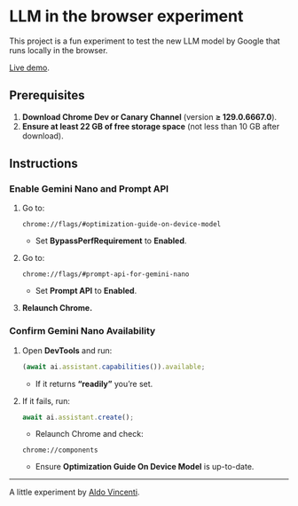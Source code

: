 # LLM in the browser experiment

This project is a fun experiment to test the new LLM model by Google that runs locally in the browser.

[Live demo](https://aldovincenti.github.io/llm-browser-experiment).

## Prerequisites

1. **Download Chrome Dev or Canary Channel** (version **≥ 129.0.6667.0**).
2. **Ensure at least 22 GB of free storage space** (not less than 10 GB after download).

## Instructions

### Enable Gemini Nano and Prompt API

1. Go to: 
   ```
   chrome://flags/#optimization-guide-on-device-model
   ```
   - Set **BypassPerfRequirement** to **Enabled**.
   
2. Go to:
   ```
   chrome://flags/#prompt-api-for-gemini-nano
   ```
   - Set **Prompt API** to **Enabled**.

3. **Relaunch Chrome.**

### Confirm Gemini Nano Availability

1. Open **DevTools** and run:
   ```javascript
   (await ai.assistant.capabilities()).available;
   ```
   - If it returns **“readily”** you’re set.

2. If it fails, run:
   ```javascript
   await ai.assistant.create();
   ```
   - Relaunch Chrome and check:
   ```
   chrome://components
   ```
   - Ensure **Optimization Guide On Device Model** is up-to-date.

---

A little experiment by [Aldo Vincenti](https://www.linkedin.com/in/aldo-vincenti).

